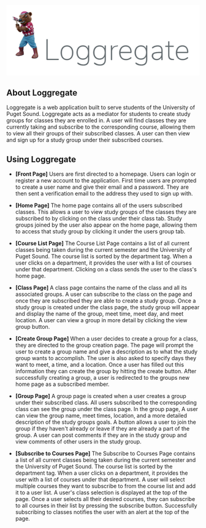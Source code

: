 <p align="center"><img src= ".\public\images\logo.png"></p>

## About Loggregate

Loggregate is a web application built to serve students of the University of Puget Sound. Loggregate acts as a mediator for students to create study groups for classes they are enrolled in. A user will find classes they are currently taking and subscribe to the corresponding course, allowing them to view all their groups of their subscribed classes. A user can then view and sign up for a study group under their subscribed courses.

## Using Loggregate

- **[Front Page]**
Users are first directed to a homepage. Users can login or register a new account to the application. First time users are prompted to create a user name and give their email and a password. They are then sent a verification email to the address they used to sign up with. 

- **[Home Page]**
The home page contains all of the users subscribed classes. This allows a user to view study groups of the classes they are subscribed to by clicking on the class under their class tab. Study groups joined by the user also appear on the home page, allowing them to access that study group by clicking it under the users group tab.

- **[Course List Page]**
The Course List Page contains a list of all current classes being taken during the current semester and the University of Puget Sound. The course list is sorted by the department tag. When a user clicks on a department, it provides the user with a list of courses under that department. Clicking on a class sends the user to the class's home page.

- **[Class Page]**
A class page contains the name of the class and all its associated groups. A user can subscribe to the class on the page and once they are subscribed they are able to create a study group. Once a study group is created under the class page, the study group will appear and display the name of the group, meet time, meet day, and meet location. A user can view a group in more detail by clicking the view group button.

- **[Create Group Page]**
When a user decides to create a group for a class, they are directed to the group creation page. The page will prompt the user to create a group name and give a description as to what the study group wants to accomplish. The user is also asked to specify days they want to meet, a time, and a location. Once a user has filled out this information they can create the group by hitting the create button. After successfully creating a group, a user is redirected to the groups new home page as a subscribed member.

- **[Group Page]**
A group page is created when a user creates a group under their subscribed class. All users subscribed to the corresponding class can see the group under the class page. In the group page, A user can view the group name, meet times, location, and a more detailed description of the study groups goals. A button allows a user to join the group if they haven't already or leave if they are already a part of the group. A user can post comments if they are in the study group and view comments of other users in the study group.

- **[Subscribe to Courses Page]**
The Subscribe to Courses Page contains a list of all current classes being taken during the current semester and the University of Puget Sound. The course list is sorted by the department tag. When a user clicks on a department, it provides the user with a list of courses under that department. A user will select multiple courses they want to subscribe to from the course list and add it to a user list. A user's class selection is displayed at the top of the page. Once a user selects all their desired courses, they can subscribe to all courses in their list by pressing the subscribe button. Successfully subscribing to classes notifies the user with an alert at the top of the page.
